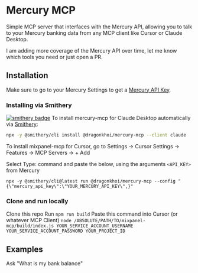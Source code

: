 # Mercury MCP

Simple MCP server that interfaces with the Mercury API, allowing you to talk to your Mercury banking data from any MCP client like Cursor or Claude Desktop.

I am adding more coverage of the Mercury API over time, let me know which tools you need or just open a PR.

## Installation

Make sure to go to your Mercury Settings to get a [Mercury API Key](https://mercury.com/settings/tokens).

### Installing via Smithery
[![smithery badge](https://smithery.ai/badge/@dragonkhoi/mercury-mcp)](https://smithery.ai/server/@dragonkhoi/mercury-mcp)
To install mercury-mcp for Claude Desktop automatically via [Smithery](https://smithery.ai/server/@dragonkhoi/mercury-mcp):

```bash
npx -y @smithery/cli install @dragonkhoi/mercury-mcp --client claude
```

To install mixpanel-mcp for Cursor, go to Settings -> Cursor Settings -> Features -> MCP Servers -> + Add

Select Type: command and paste the below, using the arguments `<API_KEY>` from Mercury

```
npx -y @smithery/cli@latest run @dragonkhoi/mercury-mcp --config "{\"mercury_api_key\":\"YOUR_MERCURY_API_KEY\",}"
```

### Clone and run locally

Clone this repo
Run `npm run build`
Paste this command into Cursor (or whatever MCP Client)
`node /ABSOLUTE/PATH/TO/mixpanel-mcp/build/index.js YOUR_SERVICE_ACCOUNT_USERNAME YOUR_SERVICE_ACCOUNT_PASSWORD YOUR_PROJECT_ID`

## Examples
Ask "What is my bank balance"
